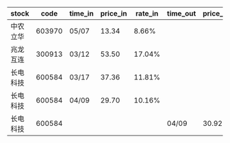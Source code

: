 |stock|code|time_in|price_in|rate_in|time_out|price_out|rate_out|person|
|---|---|---|---|---|---|---|---|---|
|中农立华|603970|05/07|13.34|8.66%||||张浩|
|兆龙互连|300913|03/12|53.50|17.04%||||张浩|
|长电科技|600584|03/17|37.36|11.81%||||张浩|
|长电科技|600584|04/09|29.70|10.16%||||张浩|
|长电科技|600584||||04/09|30.92|10.41%|张浩|
